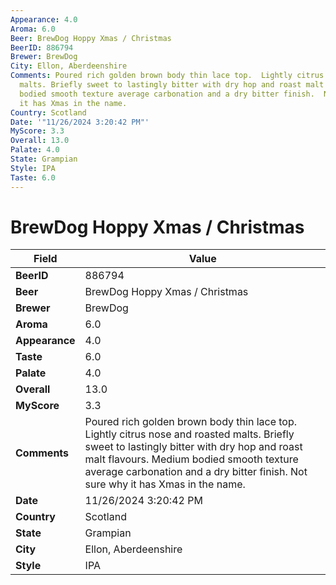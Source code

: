 ```yaml
---
Appearance: 4.0
Aroma: 6.0
Beer: BrewDog Hoppy Xmas / Christmas
BeerID: 886794
Brewer: BrewDog
City: Ellon, Aberdeenshire
Comments: Poured rich golden brown body thin lace top.  Lightly citrus nose and roasted
  malts. Briefly sweet to lastingly bitter with dry hop and roast malt flavours. Medium
  bodied smooth texture average carbonation and a dry bitter finish.  Not sure why
  it has Xmas in the name.
Country: Scotland
Date: '"11/26/2024 3:20:42 PM"'
MyScore: 3.3
Overall: 13.0
Palate: 4.0
State: Grampian
Style: IPA
Taste: 6.0
---
```


# BrewDog Hoppy Xmas / Christmas

| Field         | Value |
|---------------|-------|
| **BeerID** | 886794 |
| **Beer** | BrewDog Hoppy Xmas / Christmas |
| **Brewer** | BrewDog |
| **Aroma** | 6.0 |
| **Appearance** | 4.0 |
| **Taste** | 6.0 |
| **Palate** | 4.0 |
| **Overall** | 13.0 |
| **MyScore** | 3.3 |
| **Comments** | Poured rich golden brown body thin lace top.  Lightly citrus nose and roasted malts. Briefly sweet to lastingly bitter with dry hop and roast malt flavours. Medium bodied smooth texture average carbonation and a dry bitter finish.  Not sure why it has Xmas in the name. |
| **Date** | 11/26/2024 3:20:42 PM |
| **Country** | Scotland |
| **State** | Grampian |
| **City** | Ellon, Aberdeenshire |
| **Style** | IPA |
